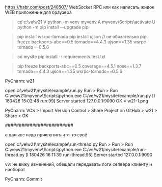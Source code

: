 ﻿https://habr.com/post/248507/
WebSocket RPC или как написать живое WEB приложение для браузера

> cd c:\ve\w21
>V	python -m venv myvenv
>A	myvenv\Scripts\activate
>U	python -m pip install --upgrade pip

> pip install wsrpc-tornado
> pip install ujson		// не обязательно
> pip freeze
backports-abc==0.5
tornado==4.4.3
ujson==1.35
wsrpc-tornado==0.5.6

> cd mysite
> pip install -r requirements.test.txt

> pip freeze
backports-abc==0.5
coverage==4.5.1
nose==1.3.7
tornado==4.4.3
ujson==1.35
wsrpc-tornado==0.5.6

PyCharm: w21

open c:\ve\w21\mysite\example\run.py
Run > Run > Run
C:\ve\w21\myvenv\Scripts\python.exe C:/ve/w21/mysite/example/run.py
[I 180426 16:02:48 run:99] Server started 127.0.0.1:9090
OK = w21-1.png

PyCharm:	VCS > Import Version Control > Share Project on GitHub	> w21	> Share > OK

#########################

а дальше надо прикрутить что-то своё

open c:\ve\w21\mysite\example\run-thread.py
Run > Run > Run
C:\ve\w21\myvenv\Scripts\python.exe C:/ve/w21/mysite/example/run-thread.py
[I 180426 16:11:39 run-thread:95] Server started 127.0.0.1:9090

vv: не вижу изменений, обещали передавать логи сепвера клиенту и наоборот

PyCharm: Commit

